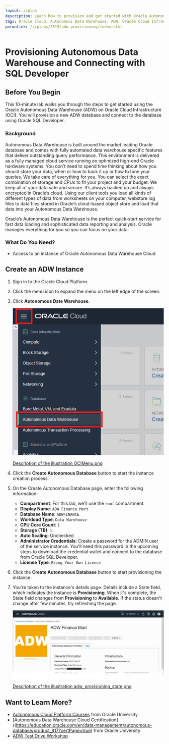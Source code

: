 ```yaml
---
layout: ziplab
description: Learn how to provision and get started with Oracle Autonomous Data Warehouse.
tags: Oracle Cloud, Autonomous Data Warehouse, ADW, Oracle Cloud Infrastructure, OCI
permalink: /ziplabs/2019/adw-provisioning/index.html
---
```

# Provisioning Autonomous Data Warehouse and Connecting with SQL Developer #

## Before You Begin ##
This 10-minute lab walks you through the steps to get started using the Oracle Autonomous Data Warehouse (ADW) on Oracle Cloud Infrastructure (OCI). You will provision a new ADW database and connect to the database using Oracle SQL Developer.

### Background ###
Autonomous Data Warehouse is built around the market leading Oracle database and comes with fully automated data warehouse specific features that deliver outstanding query performance.  This environment is delivered as a fully managed cloud service running on optimized high-end Oracle hardware systems.  You don’t need to spend time thinking about how you should store your data, when or how to back it up or how to tune your queries.  We take care of everything for you.  You can select the exact combination of storage and CPUs to fit your project and your budget. We keep all of your data safe and secure.  It’s always backed up and always encrypted in Oracle’s cloud.  Using our client tools you load all kinds of different types of data from worksheets on your computer, webstore log files to data files stored in Oracle’s cloud-based object store and load that data into your Autonomous Data Warehouse.

Oracle’s Autonomous Data Warehouse is the perfect quick-start service for fast data loading and sophisticated data reporting and analysis.  Oracle manages everything for you so you can focus on your data.

### What Do You Need? ###
* Access to an instance of Oracle Autonomous Data Warehouse Cloud


## Create an ADW Instance ##
1. Sign in to the Oracle Cloud Platform. 
2. Click the menu icon to expand the menu on the left edge of the screen.
3. Click **Autonomous Date Warehouse**.

    ![](img/OCIMenu.png)

    [Description of the illustration OCIMenu.png](files/OCIMenu.txt)

4. Click the **Create Autonomous Database** button to start the instance creation process.
5. On the Create Autonomous Database page, enter the following information:
     * **Compartment**: For this lab, we'll use the `root` compartment.
     * **Display Name**: `ADW Finance Mart`
     * **Database Name**: `ADWFINANCE`
     * **Workload Type**: `Data Warehouse`
     * **CPU Core Count**: `1`
     * **Storage (TB)**:  `1`
     * **Auto Scaling**: Unchecked
     * **Administrator Credentials**: Create a password for the ADMIN user of the service instance. You'll need this password in the upcoming steps to download the credential wallet and connect to the database from Oracle SQL Developer.
     * **License Type**: `Bring Your Own License`
6. Click the **Create Autonomous Database** button to start provisioning the instance. 
7. You're taken to the instance's details page. Details include a State field, which indicates the instance is **Provisioning**. When it's complete, the State field changes from **Provisioning** to **Available**. If the status doesn't change after few minutes, try refreshing the page.

    ![](img/adw_provisioning_state.png)

    [Description of the illustration adw_provisioning_state.png](files/adw_provisioning_state.txt)


## Want to Learn More? ##
* [Autonomous Cloud Platform Courses](https://learn.oracle.com/pls/web_prod-plq-dad/dl4_pages.getpage?page=dl4homepage&get_params=offering:35573#filtersGroup1=&filtersGroup2=.f667&filtersGroup3=&filtersGroup4=&filtersGroup5=&filtersSearch=) from Oracle University 
* [Autonomous Data Warehouse Cloud Certification]((https://education.oracle.com/en/data-management/autonomous-database/product_817?certPage=true) from Oracle University
* [ADW Test Drive Workshop](https://oracle.github.io/learning-library/workshops/journey4-adwc/?page=README.md)


